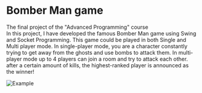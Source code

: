 # Bomber Man game
The final project of the "Advanced Programming" course \
In this project, I have developed the famous Bomber Man game using Swing and Socket Programming. This game could be played in both Single and Multi player mode. In single-player mode, you are a character constantly trying to get away from the ghosts and use bombs to attack them. In multi-player mode up to 4 players can join a room and try to attack each other. after a certain amount of kills, the highest-ranked player is announced as the winner!

![Example](https://user-images.githubusercontent.com/60043933/90339843-12070980-e009-11ea-88a1-57d9b07677c1.JPG)


